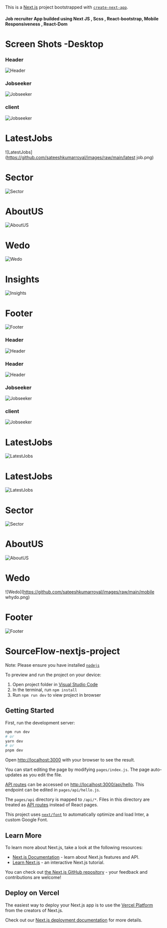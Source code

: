 This is a [Next.js](https://nextjs.org/) project bootstrapped with [`create-next-app`](commhttps://github.com/vercel/next.js/tree/canary/packages/create-next-app).

#### Job recruiter App builded using Next JS , Scss , React-bootstrap, Mobile Responsiveness , React-Dom

# Screen Shots -Desktop

### Header 
![Header](https://github.com/Sateeshkumarroyal/Images/raw/main/Header.png)

### Jobseeker
![Jobseeker](https://github.com/sateeshkumarroyal/images/raw/main/jobseeker.png)

### client
![Jobseeker](https://github.com/sateeshkumarroyal/images/raw/main/client.png)

# LatestJobs

![LatestJobs](https://github.com/sateeshkumarroyal/images/raw/main/latest job.png)

# Sector
![Sector](https://github.com/sateeshkumarroyal/images/raw/main/sector.png)

# AboutUS
![AboutUS](https://github.com/sateeshkumarroyal/images/raw/main/Aboutus.png)

# Wedo
![Wedo](https://github.com/sateeshkumarroyal/images/raw/main/wedo.png)

# Insights
![Insights](https://github.com/sateeshkumarroyal/images/raw/main/insights.png)

# Footer
![Footer](https://github.com/sateeshkumarroyal/images/raw/main/footer.png)






### Header 
![Header](https://github.com/Sateeshkumarroyal/Images/raw/main/mobileHeader.png)


### Header 
![Header](https://github.com/Sateeshkumarroyal/Images/raw/main/mobileHeader1.png)

### Jobseeker
![Jobseeker](https://github.com/sateeshkumarroyal/images/raw/main/mobileJobseeker.png)

### client
![Jobseeker](https://github.com/sateeshkumarroyal/images/raw/main/mobileClients.png)

# LatestJobs

![LatestJobs](https://github.com/sateeshkumarroyal/images/raw/main/latestjobs.png)

# LatestJobs

![LatestJobs](https://github.com/sateeshkumarroyal/images/raw/main/latestjobs1.png)

# Sector
![Sector](https://github.com/sateeshkumarroyal/images/raw/main/mobilesector.png)

# AboutUS
![AboutUS](https://github.com/sateeshkumarroyal/images/raw/main/mobileaboutus.png)


# Wedo
![Wedo](https://github.com/sateeshkumarroyal/images/raw/main/mobile whydo.png)


# Footer
![Footer](https://github.com/sateeshkumarroyal/images/raw/main/mobilefooter.png)


# SourceFlow-nextjs-project

  Note: Please ensure you have installed <code><a href="https://nodejs.org/en/download/">nodejs</a></code>

  To preview and run the project on your device:
  1) Open project folder in <a href="https://code.visualstudio.com/download">Visual Studio Code</a>
  2) In the terminal, run `npm install`
  3) Run `npm run dev` to view project in browser
  
## Getting Started

First, run the development server:

```bash
npm run dev
# or
yarn dev
# or
pnpm dev
```

Open [http://localhost:3000](http://localhost:3000) with your browser to see the result.

You can start editing the page by modifying `pages/index.js`. The page auto-updates as you edit the file.

[API routes](https://nextjs.org/docs/api-routes/introduction) can be accessed on [http://localhost:3000/api/hello](http://localhost:3000/api/hello). This endpoint can be edited in `pages/api/hello.js`.

The `pages/api` directory is mapped to `/api/*`. Files in this directory are treated as [API routes](https://nextjs.org/docs/api-routes/introduction) instead of React pages.

This project uses [`next/font`](https://nextjs.org/docs/basic-features/font-optimization) to automatically optimize and load Inter, a custom Google Font.

## Learn More

To learn more about Next.js, take a look at the following resources:

- [Next.js Documentation](https://nextjs.org/docs) - learn about Next.js features and API.
- [Learn Next.js](https://nextjs.org/learn) - an interactive Next.js tutorial.

You can check out [the Next.js GitHub repository](https://github.com/vercel/next.js/) - your feedback and contributions are welcome!

## Deploy on Vercel

The easiest way to deploy your Next.js app is to use the [Vercel Platform](https://vercel.com/new?utm_medium=default-template&filter=next.js&utm_source=create-next-app&utm_campaign=create-next-app-readme) from the creators of Next.js.

Check out our [Next.js deployment documentation](https://nextjs.org/docs/deployment) for more details.